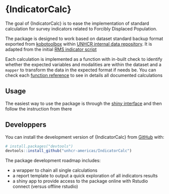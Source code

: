 
<!-- README.md is generated from README.Rmd. Please edit that file -->

# {IndicatorCalc}

<!-- badges: start -->
<!-- badges: end -->

The goal of {IndicatorCalc} is to ease the implementation of standard
calculation for survey indicators related to Forcibly Displaced
Population.

The package is designed to work based on dataset standard backup format
exported from [kobotoolbox](http://http://kobo.unhcr.org) within [UNHCR
internal data repository](http://ridl.unhcr.org). It is adapted from the
initial [RMS indicator
script](https://github.com/bozdagilgi/UNHCR-RMS-Indicators)

Each calculation is implemented as a function with in-built check to
identify whether the expected variables and modalities are within the
dataset and a `mapper` to transform the data in the expected format if
needs be. You can check each [function reference](/reference/index.html)
to see in details all documented calculations

## Usage

The easiest way to use the package is through the [shiny
interface](http://rstudio.unhcr.org/IndicatorCalc) and then follow the
instruction from there

## Developpers

You can install the development version of {IndicatorCalc} from
[GitHub](https://github.com/unhcr-americas/IndicatorCalc) with:

``` r
# install.packages("devtools")
devtools::install_github("unhcr-americas/IndicatorCalc")
```

The package development roadmap includes:

- a wrapper to chain all single calculations
- a report template to output a quick exploration of all indicators
  results
- a shiny app to provide access to the package online with Rstudio
  connect (versus offline rstudio)
